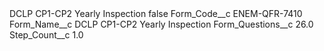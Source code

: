 <?xml version="1.0" encoding="UTF-8"?>
<CustomMetadata xmlns="http://soap.sforce.com/2006/04/metadata" xmlns:xsi="http://www.w3.org/2001/XMLSchema-instance" xmlns:xsd="http://www.w3.org/2001/XMLSchema">
    <label>DCLP CP1-CP2 Yearly Inspection</label>
    <protected>false</protected>
    <values>
        <field>Form_Code__c</field>
        <value xsi:type="xsd:string">ENEM-QFR-7410</value>
    </values>
    <values>
        <field>Form_Name__c</field>
        <value xsi:type="xsd:string">DCLP CP1-CP2 Yearly Inspection</value>
    </values>
    <values>
        <field>Form_Questions__c</field>
        <value xsi:type="xsd:double">26.0</value>
    </values>
    <values>
        <field>Step_Count__c</field>
        <value xsi:type="xsd:double">1.0</value>
    </values>
</CustomMetadata>
